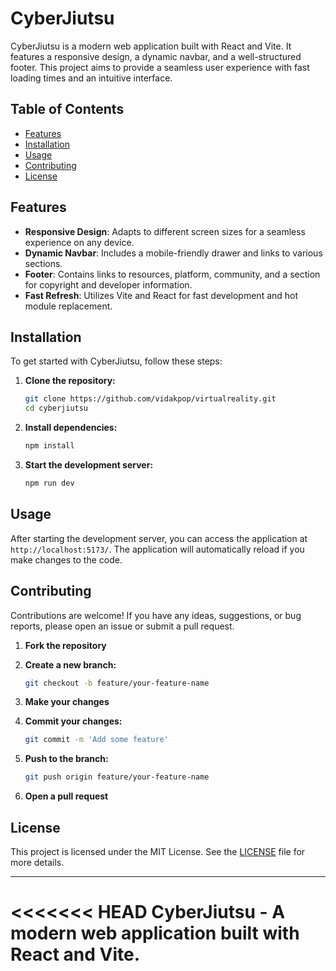 # CyberJiutsu

CyberJiutsu is a modern web application built with React and Vite. It features a responsive design, a dynamic navbar, and a well-structured footer. This project aims to provide a seamless user experience with fast loading times and an intuitive interface.

## Table of Contents

- [Features](#features)
- [Installation](#installation)
- [Usage](#usage)
- [Contributing](#contributing)
- [License](#license)

## Features

- **Responsive Design**: Adapts to different screen sizes for a seamless experience on any device.
- **Dynamic Navbar**: Includes a mobile-friendly drawer and links to various sections.
- **Footer**: Contains links to resources, platform, community, and a section for copyright and developer information.
- **Fast Refresh**: Utilizes Vite and React for fast development and hot module replacement.

## Installation

To get started with CyberJiutsu, follow these steps:

1. **Clone the repository:**

    ```bash
    git clone https://github.com/vidakpop/virtualreality.git
    cd cyberjiutsu
    ```

2. **Install dependencies:**

    ```bash
    npm install
    ```

3. **Start the development server:**

    ```bash
    npm run dev
    ```

## Usage

After starting the development server, you can access the application at `http://localhost:5173/`. The application will automatically reload if you make changes to the code.

## Contributing

Contributions are welcome! If you have any ideas, suggestions, or bug reports, please open an issue or submit a pull request.

1. **Fork the repository**
2. **Create a new branch:**

    ```bash
    git checkout -b feature/your-feature-name
    ```

3. **Make your changes**
4. **Commit your changes:**

    ```bash
    git commit -m 'Add some feature'
    ```

5. **Push to the branch:**

    ```bash
    git push origin feature/your-feature-name
    ```

6. **Open a pull request**

## License

This project is licensed under the MIT License. See the [LICENSE](LICENSE) file for more details.

---

<<<<<<< HEAD
**CyberJiutsu** - A modern web application built with React and Vite.
=======

